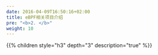```yaml
---
date: 2016-04-09T16:50:16+02:00
title: eBPF相关项目介绍
pre: "<b>2. </b>"
weight: 10
---
```


{{% children style="h3" depth="3" description="true" %}}